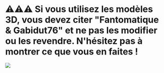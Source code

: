 # ⚠️⚠️⚠️ Si vous utilisez les modèles 3D, vous devez citer "Fantomatique & Gabidut76" et ne pas les modifier ou les revendre. N'hésitez pas à montrer ce que vous en faites !

![](https://licensebuttons.net/l/by-nc-nd/3.0/88x31.png)
